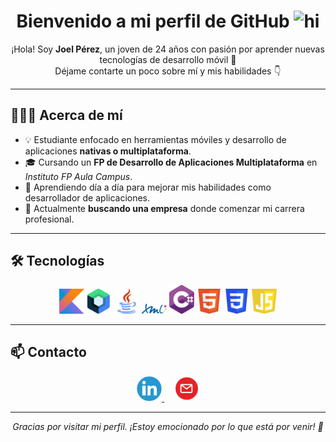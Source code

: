<h1 align="center">Bienvenido a mi perfil de GitHub <img src="https://user-images.githubusercontent.com/1303154/88677602-1635ba80-d120-11ea-84d8-d263ba5fc3c0.gif" width="30px" alt="hi"></h1>

<p align="center">¡Hola! Soy <strong>Joel Pérez</strong>, un joven de 24 años con pasión por aprender nuevas tecnologías de desarrollo móvil 📱<br>
Déjame contarte un poco sobre mí y mis habilidades 👇</p>

---

## 👨🏻‍💻 Acerca de mí

- 💡 Estudiante enfocado en herramientas móviles y desarrollo de aplicaciones **nativas o multiplataforma**.
- 🎓 Cursando un **FP de Desarrollo de Aplicaciones Multiplataforma** en *Instituto FP Aula Campus*.
- 🚀 Aprendiendo día a día para mejorar mis habilidades como desarrollador de aplicaciones.
- 🏢 Actualmente **buscando una empresa** donde comenzar mi carrera profesional.

---

## 🛠️ Tecnologías

<p align="center">
  <img src="https://github.com/JoelPMrz/Portafolio/raw/main/img/Logo-Kotlin.png" width="40px" alt="Kotlin" />
  <img src="https://github.com/JoelPMrz/Portafolio/raw/main/img/Lodo-compose.png" width="40px" alt="Compose" />
  <img src="https://github.com/JoelPMrz/Portafolio/raw/main/img/Logo-Java.png" width="40px" alt="Java" />
  <img src="https://github.com/JoelPMrz/Portafolio/raw/main/img/xml.png" width="40px" alt="XML" />
  <img src="https://github.com/JoelPMrz/Portafolio/blob/main/img/Icono%20csharp.png" width="40px" alt="C Sharp" />
  <img src="https://github.com/JoelPMrz/Portafolio/raw/main/img/Logo-HTML5.png" width="40px" alt="HTML" />
  <img src="https://github.com/JoelPMrz/Portafolio/raw/main/img/Logo-CSS3.png" width="40px" alt="CSS" />
  <img src="https://github.com/JoelPMrz/Portafolio/raw/main/img/Logo-js.png" width="40px" alt="JavaScript" />
</p>

---

## 📫 Contacto

<p align="center">
  <a href="https://www.linkedin.com/in/joel-p%C3%A9rez-mart%C3%ADnez-9925051b2/" target="_blank">
    <img src="https://github.com/JoelPMrz/Portafolio/blob/main/img/Icono%20Linkedin.png" width="40" alt="LinkedIn Badge">
  </a>
  &nbsp;&nbsp;&nbsp;
  <a href="mailto:joelperezmartinez01@gmail.com">
    <img src="https://github.com/JoelPMrz/Portafolio/blob/main/img/ic_correo.png" width="40" alt="Gmail Badge">
  </a>
</p>

---

<p align="center"><em>Gracias por visitar mi perfil. ¡Estoy emocionado por lo que está por venir! 🚀</em></p>
